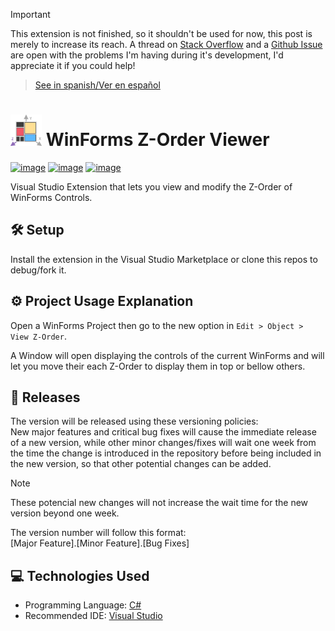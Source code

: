 > [!IMPORTANT]
> This extension is not finished, so it shouldn't be used for now, this post is merely to increase its reach. A thread on [Stack Overflow](https://stackoverflow.com/questions/79553192/could-not-load-type-system-object-from-assembly-system-private-corelib-beca) and a [Github Issue](https://github.com/LuisMiSanVe/WinFormsZOrderViewer/issues/1) are open with the problems I'm having during it's development, I'd appreciate it if you could help!

> [See in spanish/Ver en español](https://github.com/LuisMiSanVe/WinFormsZOrderViewer/blob/main/README.es.md)

# <img src="https://github.com/LuisMiSanVe/WinFormsZOrderViewer/blob/main/WinFormsZOrderViewer/logo.png" width="50" alt="Logo"> WinForms Z-Order Viewer
[![image](https://img.shields.io/badge/C%23-239120?style=for-the-badge&logo=csharp&logoColor=white)](https://dotnet.microsoft.com/en-us/languages/csharp)
[![image](https://img.shields.io/badge/.NET-5C2D91?style=for-the-badge&logo=.net&logoColor=white)](https://dotnet.microsoft.com/en-us/learn/dotnet/what-is-dotnet)
[![image](https://img.shields.io/badge/Visual_Studio-5C2D91?style=for-the-badge&logo=visual%20studio&logoColor=white)](https://visualstudio.microsoft.com/)

Visual Studio Extension that lets you view and modify the Z-Order of WinForms Controls.

## 🛠️ Setup
Install the extension in the Visual Studio Marketplace or clone this repos to debug/fork it.

## ⚙️ Project Usage Explanation
Open a WinForms Project then go to the new option in `Edit > Object > View Z-Order`.

A Window will open displaying the controls of the current WinForms and will let you move their each Z-Order to display them in top or bellow others.

## 🚀 Releases
The version will be released using these versioning policies:\
New major features and critical bug fixes will cause the immediate release of a new version, while other minor changes/fixes will wait one week from the time the change is introduced in the repository before being included in the new version, so that other potential changes can be added.
>[!NOTE]
>These potencial new changes will not increase the wait time for the new version beyond one week.

The version number will follow this format: \
\[Major Feature\].\[Minor Feature\].\[Bug Fixes\]

## 💻 Technologies Used
- Programming Language: [C#](https://dotnet.microsoft.com/en-us/languages/csharp)
- Recommended IDE: [Visual Studio](https://visualstudio.microsoft.com/)
